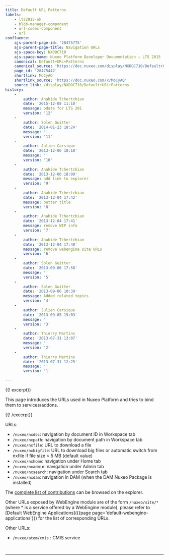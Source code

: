 ```yaml
---
title: Default URL Patterns
labels:
    - lts2015-ok
    - blob-manager-component
    - url-codec-component
    - url
confluence:
    ajs-parent-page-id: '28475775'
    ajs-parent-page-title: Navigation URLs
    ajs-space-key: NXDOC710
    ajs-space-name: Nuxeo Platform Developer Documentation — LTS 2015
    canonical: Default+URL+Patterns
    canonical_source: 'https://doc.nuxeo.com/display/NXDOC710/Default+URL+Patterns'
    page_id: '28475442'
    shortlink: MoCyAQ
    shortlink_source: 'https://doc.nuxeo.com/x/MoCyAQ'
    source_link: /display/NXDOC710/Default+URL+Patterns
history:
    - 
        author: Anahide Tchertchian
        date: '2015-12-08 11:10'
        message: pdate for LTS 201
        version: '12'
    - 
        author: Solen Guitter
        date: '2014-01-23 18:24'
        message: ''
        version: '11'
    - 
        author: Julien Carsique
        date: '2013-12-06 18:18'
        message: ''
        version: '10'
    - 
        author: Anahide Tchertchian
        date: '2013-12-06 18:00'
        message: add link to explorer
        version: '9'
    - 
        author: Anahide Tchertchian
        date: '2013-12-04 17:42'
        message: better title
        version: '8'
    - 
        author: Anahide Tchertchian
        date: '2013-12-04 17:41'
        message: remove WIP info
        version: '7'
    - 
        author: Anahide Tchertchian
        date: '2013-12-04 17:40'
        message: remove webengine site URLs
        version: '6'
    - 
        author: Solen Guitter
        date: '2013-09-06 17:58'
        message: ''
        version: '5'
    - 
        author: Solen Guitter
        date: '2013-09-06 10:39'
        message: Added related topics
        version: '4'
    - 
        author: Julien Carsique
        date: '2013-09-05 15:03'
        message: ''
        version: '3'
    - 
        author: Thierry Martins
        date: '2013-07-31 13:07'
        message: ''
        version: '2'
    - 
        author: Thierry Martins
        date: '2013-07-31 12:25'
        message: ''
        version: '1'

---
```

{{! excerpt}}

This page introduces the URLs used in Nuxeo Platform and tries to bind them to services/addons.

{{! /excerpt}}

URLs:

*   `/nuxeo/nxdoc`: navigation by document ID in Workspace tab
*   `/nuxeo/nxpath`: navigation by document path in Workspace tab
*   `/nuxeo/nxfile`: URL to download a file
*   `/nuxeo/nxbigfile`: URL to download big files or automatic switch from nxfile if file size > 5 MB (default value)
*   `/nuxeo/nxhome`: navigation under Home tab
*   `/nuxeo/nxadmin`: navigation under Admin tab
*   `/nuxeo/nxsearch`: navigation under Search tab
*   `/nuxeo/nxdam`: navigation in DAM (when the DAM Nuxeo Package is installed)

The [complete list of contributions](http://explorer.nuxeo.org/nuxeo/site/distribution/Nuxeo%20Platform-7.10/viewExtensionPoint/org.nuxeo.ecm.platform.ui.web.rest.URLService--urlpatterns) can be browsed on the explorer.

Other URLs exposed by WebEngine module are of the form `/nuxeo/site/*` (where * is a service offered by a WebEngine module), please refer to [Default WebEngine Applications]({{page page='default-webengine-applications'}}) for the list of corresponding URLs.

Other URLs:

*   `/nuxeo/atom/cmis` : CMIS service

&nbsp;

* * *